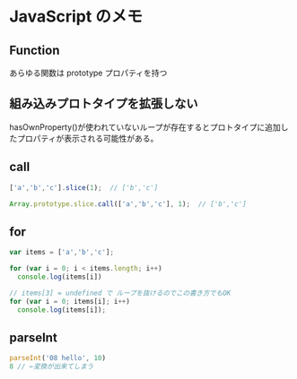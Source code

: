 # JavaScript のメモ

## Function

あらゆる関数は prototype プロパティを持つ

## 組み込みプロトタイプを拡張しない

hasOwnProperty()が使われていないループが存在するとプロトタイプに追加したプロパティが表示される可能性がある。

## call

```js
['a','b','c'].slice(1);  // ['b','c']

Array.prototype.slice.call(['a','b','c'], 1);  // ['b','c']
```

## for

```js
var items = ['a','b','c'];

for (var i = 0; i < items.length; i++)
  console.log(items[i])

// items[3] = undefined で ループを抜けるのでこの書き方でもOK
for (var i = 0; items[i]; i++)
  console.log(items[i]);
```

## parseInt
```js
parseInt('08 hello', 10)
8 // ←変換が出来てしまう
```